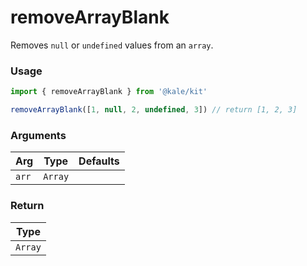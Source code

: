 # removeArrayBlank

Removes `null` or `undefined` values from an `array`.

### Usage

```ts
import { removeArrayBlank } from '@kale/kit'

removeArrayBlank([1, null, 2, undefined, 3]) // return [1, 2, 3]
```

### Arguments

| Arg   | Type    | Defaults |
| ----- | ------- | -------- |
| `arr` | `Array` |          |

### Return

| Type    |
| ------- |
| `Array` |
